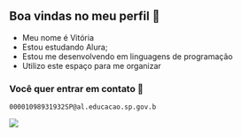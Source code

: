 ## Boa vindas no meu perfil 👋

- Meu nome é Vitória
- Estou estudando Alura;
- Estou me desenvolvendo em linguagens de programação
- Utilizo este espaço para me organizar

### Você quer entrar em contato 📧

	00001098931932SP@al.educacao.sp.gov.b

![](https://tenor.com/pt-BR/view/sorry-gif-18453366)
